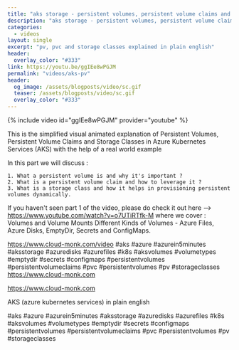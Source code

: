```yaml
---
title: "aks storage - persistent volumes, persistent volume claims and storage classes explained in plain english in less than 5 minutes"
description: "aks storage - persistent volumes, persistent volume claims and storage classes explained in plain english in less than 5 minutes (azure kubernetes services)"
categories:
  - videos
layout: single
excerpt: "pv, pvc and storage classes explained in plain english"
header:
  overlay_color: "#333"
link: https://youtu.be/ggIEe8wPGJM 
permalink: "videos/aks-pv"
header:
  og_image: /assets/blogposts/video/sc.gif
  teaser: /assets/blogposts/video/sc.gif
  overlay_color: "#333"
---
```


{% include video id="ggIEe8wPGJM" provider="youtube" %}

This is the simplified visual animated explanation of Persistent Volumes, Persistent Volume Claims and Storage Classes in Azure Kubernetes Services (AKS) with the help of a real world example

In this part we will discuss : 

	1. What a persistent volume is and why it's important ?
	2. What is a persistent volume claim and how to leverage it ? 
	3. What is a storage class and how it helps in provisioning persistent volumes dynamically.
	

If you haven't seen part 1 of the video, please do check it out here --> https://www.youtube.com/watch?v=o7UTiRTfk-M where we cover : Volumes and Volume Mounts Different Kinds of Volumes - Azure Files, Azure Disks, EmptyDir, Secrets and ConfigMaps. 

https://www.cloud-monk.com/video #aks #azure #azurein5minutes #aksstorage #azuredisks #azurefiles #k8s #aksvolumes #volumetypes #emptydir #secrets #configmaps #persistentvolumes #persistentvolumeclaims #pvc #persistentvolumes #pv #storageclasses https://www.cloud-monk.com




https://www.cloud-monk.com

AKS (azure kubernetes services) in plain english 

#aks​ #azure​ #azurein5minutes​ #aksstorage​ #azuredisks​ #azurefiles​ #k8s​ #aksvolumes​ #volumetypes​ #emptydir​ #secrets​ #configmaps​ #persistentvolumes​ #persistentvolumeclaims​  #pvc​ #persistentvolumes​ #pv​ #storageclasses